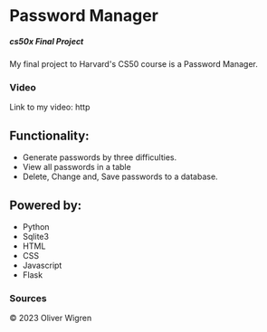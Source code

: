 # Password Manager
##### cs50x Final Project
My final project to Harvard's CS50 course is a Password Manager.

### Video
Link to my video: http

## Functionality:

- Generate passwords by three difficulties.
- View all passwords in a table
- Delete, Change and, Save passwords to a database.

## Powered by:

- Python
- Sqlite3
- HTML
- CSS
- Javascript
- Flask
  
### Sources





© 2023 Oliver Wigren
